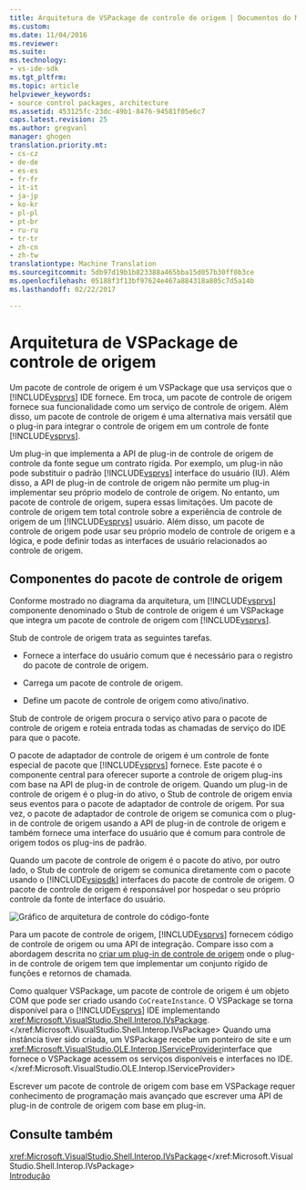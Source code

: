 ```yaml
---
title: Arquitetura de VSPackage de controle de origem | Documentos do Microsoft
ms.custom: 
ms.date: 11/04/2016
ms.reviewer: 
ms.suite: 
ms.technology:
- vs-ide-sdk
ms.tgt_pltfrm: 
ms.topic: article
helpviewer_keywords:
- source control packages, architecture
ms.assetid: 453125fc-23dc-49b1-8476-94581f05e6c7
caps.latest.revision: 25
ms.author: gregvanl
manager: ghogen
translation.priority.mt:
- cs-cz
- de-de
- es-es
- fr-fr
- it-it
- ja-jp
- ko-kr
- pl-pl
- pt-br
- ru-ru
- tr-tr
- zh-cn
- zh-tw
translationtype: Machine Translation
ms.sourcegitcommit: 5db97d19b1b823388a465bba15d057b30ff0b3ce
ms.openlocfilehash: 05188f3f13bf97624e467a884318a805c7d5a14b
ms.lasthandoff: 02/22/2017

---
```

# <a name="source-control-vspackage-architecture"></a>Arquitetura de VSPackage de controle de origem
Um pacote de controle de origem é um VSPackage que usa serviços que o [!INCLUDE[vsprvs](../../code-quality/includes/vsprvs_md.md)] IDE fornece. Em troca, um pacote de controle de origem fornece sua funcionalidade como um serviço de controle de origem. Além disso, um pacote de controle de origem é uma alternativa mais versátil que o plug-in para integrar o controle de origem em um controle de fonte [!INCLUDE[vsprvs](../../code-quality/includes/vsprvs_md.md)].  
  
 Um plug-in que implementa a API de plug-in de controle de origem de controle da fonte segue um contrato rígida. Por exemplo, um plug-in não pode substituir o padrão [!INCLUDE[vsprvs](../../code-quality/includes/vsprvs_md.md)] interface do usuário (IU). Além disso, a API de plug-in de controle de origem não permite um plug-in implementar seu próprio modelo de controle de origem. No entanto, um pacote de controle de origem, supera essas limitações. Um pacote de controle de origem tem total controle sobre a experiência de controle de origem de um [!INCLUDE[vsprvs](../../code-quality/includes/vsprvs_md.md)] usuário. Além disso, um pacote de controle de origem pode usar seu próprio modelo de controle de origem e a lógica, e pode definir todas as interfaces de usuário relacionados ao controle de origem.  
  
## <a name="source-control-package-components"></a>Componentes do pacote de controle de origem  
 Conforme mostrado no diagrama da arquitetura, um [!INCLUDE[vsprvs](../../code-quality/includes/vsprvs_md.md)] componente denominado o Stub de controle de origem é um VSPackage que integra um pacote de controle de origem com [!INCLUDE[vsprvs](../../code-quality/includes/vsprvs_md.md)].  
  
 Stub de controle de origem trata as seguintes tarefas.  
  
-   Fornece a interface do usuário comum que é necessário para o registro do pacote de controle de origem.  
  
-   Carrega um pacote de controle de origem.  
  
-   Define um pacote de controle de origem como ativo/inativo.  
  
 Stub de controle de origem procura o serviço ativo para o pacote de controle de origem e roteia entrada todas as chamadas de serviço do IDE para que o pacote.  
  
 O pacote de adaptador de controle de origem é um controle de fonte especial de pacote que [!INCLUDE[vsprvs](../../code-quality/includes/vsprvs_md.md)] fornece. Este pacote é o componente central para oferecer suporte a controle de origem plug-ins com base na API de plug-in de controle de origem. Quando um plug-in de controle de origem é o plug-in do ativo, o Stub de controle de origem envia seus eventos para o pacote de adaptador de controle de origem. Por sua vez, o pacote de adaptador de controle de origem se comunica com o plug-in de controle de origem usando a API de plug-in de controle de origem e também fornece uma interface do usuário que é comum para controle de origem todos os plug-ins de padrão.  
  
 Quando um pacote de controle de origem é o pacote do ativo, por outro lado, o Stub de controle de origem se comunica diretamente com o pacote usando o [!INCLUDE[vsipsdk](../../extensibility/includes/vsipsdk_md.md)] interfaces do pacote de controle de origem. O pacote de controle de origem é responsável por hospedar o seu próprio controle da fonte de interface do usuário.  
  
 ![Gráfico de arquitetura de controle do código-fonte](~/extensibility/internals/media/vsipsccarch.gif "VSIPSCCArch")  
  
 Para um pacote de controle de origem, [!INCLUDE[vsprvs](../../code-quality/includes/vsprvs_md.md)] fornecem código de controle de origem ou uma API de integração. Compare isso com a abordagem descrita no [criar um plug-in de controle de origem](../../extensibility/internals/creating-a-source-control-plug-in.md) onde o plug-in de controle de origem tem que implementar um conjunto rígido de funções e retornos de chamada.  
  
 Como qualquer VSPackage, um pacote de controle de origem é um objeto COM que pode ser criado usando `CoCreateInstance`. O VSPackage se torna disponível para o [!INCLUDE[vsprvs](../../code-quality/includes/vsprvs_md.md)] IDE implementando <xref:Microsoft.VisualStudio.Shell.Interop.IVsPackage>.</xref:Microsoft.VisualStudio.Shell.Interop.IVsPackage> Quando uma instância tiver sido criada, um VSPackage recebe um ponteiro de site e um <xref:Microsoft.VisualStudio.OLE.Interop.IServiceProvider>interface que fornece o VSPackage acessem os serviços disponíveis e interfaces no IDE.</xref:Microsoft.VisualStudio.OLE.Interop.IServiceProvider>  
  
 Escrever um pacote de controle de origem com base em VSPackage requer conhecimento de programação mais avançado que escrever uma API de plug-in de controle de origem com base em plug-in.  
  
## <a name="see-also"></a>Consulte também  
 <xref:Microsoft.VisualStudio.Shell.Interop.IVsPackage></xref:Microsoft.VisualStudio.Shell.Interop.IVsPackage>   
 [Introdução](../../extensibility/internals/getting-started-with-source-control-vspackages.md)
